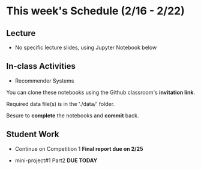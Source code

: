 # This week's Schedule (2/16 - 2/22)

## Lecture
+ No specific lecture slides, using Jupyter Notebook below

## In-class Activities
+ Recommender Systems

You can clone these notebooks using the Github classroom's __invitation link__.

Required data file(s) is in the './data/' folder.

Besure to __complete__ the notebooks and __commit__ back.

## Student Work
+ Continue on Competition 1 __Final report due on 2/25__

+ mini-project#1 Part2  __DUE TODAY__
